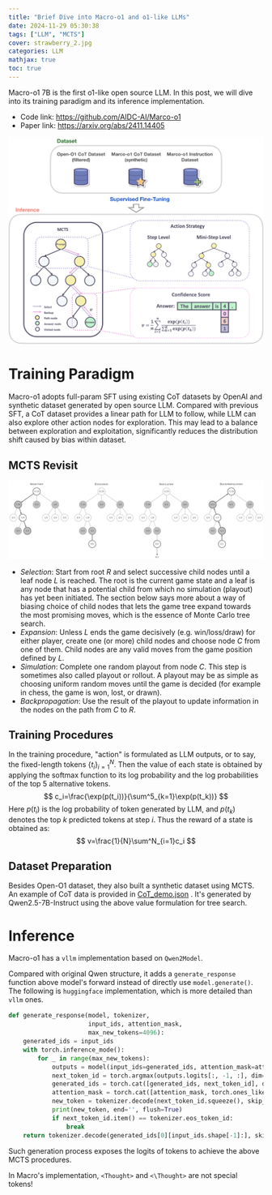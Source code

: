 ```yaml
---
title: "Brief Dive into Macro-o1 and o1-like LLMs"
date: 2024-11-29 05:30:38
tags: ["LLM", "MCTS"]
cover: strawberry_2.jpg
categories: LLM
mathjax: true
toc: true
---
```


Macro-o1 7B is the first o1-like open source LLM. In this post, we will dive into its training paradigm and its inference implementation. 

<!-- more -->

- Code link: https://github.com/AIDC-AI/Marco-o1
- Paper link: https://arxiv.org/abs/2411.14405

![Refer to caption](macro-o1/intro_2.jpg)

# Training Paradigm

Macro-o1 adopts full-param SFT using existing CoT datasets by OpenAI and synthetic dataset generated by open source LLM. Compared with previous SFT, a CoT dataset provides a linear path for LLM to follow, while LLM can also explore other action nodes for exploration. This may lead to a balance between exploration and exploitation, significantly reduces the distribution shift caused by bias within dataset.

## MCTS Revisit

<img src="macro-o1/MCTS-steps.svg" alt="Steps of MCTS in a round. Each node shows the ratio of wins to total playouts from that point in the game tree for the player that the node represents." style="zoom:100%;" />

- *Selection*: Start from root *R* and select successive child nodes until a leaf node *L* is reached. The root is the current game state and a leaf is any node that has a potential child from which no simulation (playout) has yet been initiated. The section below says more about a way of biasing  choice of child nodes that lets the game tree expand towards the most  promising moves, which is the essence of Monte Carlo tree search.
- *Expansion*: Unless *L* ends the game decisively (e.g. win/loss/draw) for either player, create one (or more) child nodes and choose node *C* from one of them. Child nodes are any valid moves from the game position defined by *L*.
- *Simulation*: Complete one random playout from node *C*. This step is sometimes also called playout or rollout. A playout may be as simple as choosing uniform random moves until the game is decided (for example in chess, the game is won, lost, or drawn).
- *Backpropagation*: Use the result of the playout to update information in the nodes on the path from *C* to *R*.

## Training Procedures

In the training procedure, "action" is formulated as LLM outputs, or to say, the fixed-length tokens $\{t_i\}^N_{i=1}$. Then the value of each state is obtained by applying the softmax function to  its log probability and the log probabilities of the top 5 alternative tokens. 
$$
c_i=\frac{\exp(p(t_i))}{\sum^5_{k=1}\exp(p(t_k))}
$$
Here $p(t_i)$ is the log probability of token generated by LLM, and $p(t_k)$ denotes the top $k$ predicted tokens at step $i$.  Thus the reward of a state is obtained as:
$$
v=\frac{1}{N}\sum^N_{i=1}c_i
$$



## Dataset Preparation

Besides Open-O1 dataset, they also built a synthetic dataset using MCTS. An example of CoT data is provided in [CoT_demo.json](https://github.com/AIDC-AI/Marco-o1/blob/main/data/CoT_demo.json) . It's generated by Qwen2.5-7B-Instruct using the above value formulation for tree search.



# Inference

Macro-o1 has a `vllm` implementation based on `Qwen2Model`. 

Compared with original Qwen structure, it adds a `generate_response` function above model's forward instead of directly use `model.generate()`. The following is `huggingface` implementation, which is more detailed than `vllm` ones.

```python
def generate_response(model, tokenizer,
                      input_ids, attention_mask,
                      max_new_tokens=4096):
    generated_ids = input_ids
    with torch.inference_mode():
        for _ in range(max_new_tokens):
            outputs = model(input_ids=generated_ids, attention_mask=attention_mask)
            next_token_id = torch.argmax(outputs.logits[:, -1, :], dim=-1).unsqueeze(-1)
            generated_ids = torch.cat([generated_ids, next_token_id], dim=-1)
            attention_mask = torch.cat([attention_mask, torch.ones_like(next_token_id)], dim=-1)
            new_token = tokenizer.decode(next_token_id.squeeze(), skip_special_tokens=True)
            print(new_token, end='', flush=True)
            if next_token_id.item() == tokenizer.eos_token_id:
                break
    return tokenizer.decode(generated_ids[0][input_ids.shape[-1]:], skip_special_tokens=True)
```

Such generation process exposes the logits of tokens to achieve the above MCTS procedures. 





In Macro's implementation, `<Thought>` and `<\Thought>` are not special tokens!